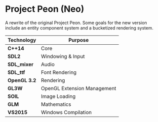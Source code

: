 # Project Peon (Neo)

A rewrite of the original Project Peon. Some goals for the new version include an entity component system and a bucketized rendering system.

Technology     | Purpose
---------------|----------
**C++14**      | Core
**SDL2**       | Windowing & Input
**SDL_mixer**  | Audio
**SDL_ttf**    | Font Rendering
**OpenGL 3.2** | Rendering
**GL3W**       | OpenGL Extension Management
**SOIL**       | Image Loading
**GLM**        | Mathematics
**VS2015**     | Windows Compilation
